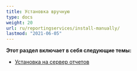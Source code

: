 ```yaml
---
title: Установка вручную
type: docs
weight: 20
url: ru/reportingservices/install-manually/
lastmod: "2021-06-05"
---
```


**Этот раздел включает в себя следующие темы:**

- [Установка на сервер отчетов](/pdf/reportingservices/install-to-report-server/)